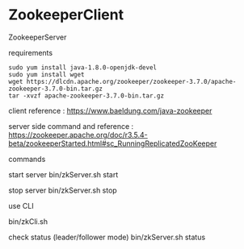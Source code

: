 # ZookeeperClient

ZookeeperServer

requirements

```
sudo yum install java-1.8.0-openjdk-devel
sudo yum install wget
wget https://dlcdn.apache.org/zookeeper/zookeeper-3.7.0/apache-zookeeper-3.7.0-bin.tar.gz
tar -xvzf apache-zookeeper-3.7.0-bin.tar.gz
```

client reference : https://www.baeldung.com/java-zookeeper 

server side command and reference : https://zookeeper.apache.org/doc/r3.5.4-beta/zookeeperStarted.html#sc_RunningReplicatedZooKeeper

commands

start server
bin/zkServer.sh start

stop server
bin/zkServer.sh stop

use CLI

bin/zkCli.sh

check status (leader/follower mode)
bin/zkServer.sh status
